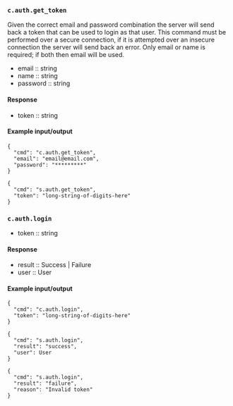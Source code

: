 ### `c.auth.get_token`
Given the correct email and password combination the server will send back a token that can be used to login as that user. This command must be performed over a secure connection, if it is attempted over an insecure connection the server will send back an error. Only email or name is required; if both then email will be used.

* email :: string
* name :: string
* password :: string

#### Response
* token :: string

#### Example input/output
```
{
  "cmd": "c.auth.get_token",
  "email": "email@email.com",
  "password": "*********"
}

{
  "cmd": "s.auth.get_token",
  "token": "long-string-of-digits-here"
}
```

### `c.auth.login`
* token :: string

#### Response
* result :: Success | Failure
* user :: User

#### Example input/output
```
{
  "cmd": "c.auth.login",
  "token": "long-string-of-digits-here"
}

{
  "cmd": "s.auth.login",
  "result": "success",
  "user": User
}

{
  "cmd": "s.auth.login",
  "result": "failure",
  "reason": "Invalid token"
}
```
